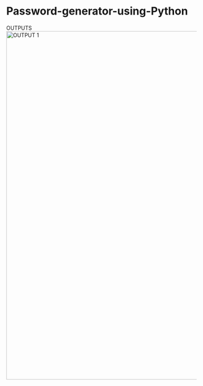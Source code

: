 # Password-generator-using-Python

OUTPUTS
<img width="920" alt="OUTPUT 1" src="https://user-images.githubusercontent.com/87592228/139542832-9cc10b19-4507-4292-8ffc-4557f320c7e6.PNG">
